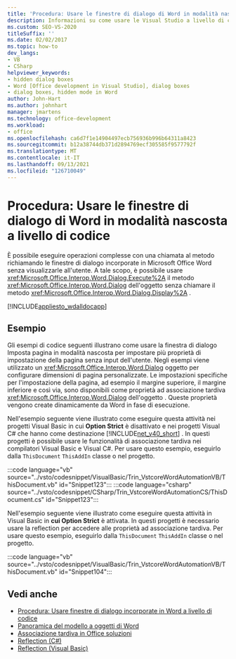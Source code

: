 ```yaml
---
title: 'Procedura: Usare le finestre di dialogo di Word in modalità nascosta a livello di codice'
description: Informazioni su come usare le Visual Studio a livello di codice per Microsoft Word finestre di dialogo in modalità nascosta.
ms.custom: SEO-VS-2020
titleSuffix: ''
ms.date: 02/02/2017
ms.topic: how-to
dev_langs:
- VB
- CSharp
helpviewer_keywords:
- hidden dialog boxes
- Word [Office development in Visual Studio], dialog boxes
- dialog boxes, hidden mode in Word
author: John-Hart
ms.author: johnhart
manager: jmartens
ms.technology: office-development
ms.workload:
- office
ms.openlocfilehash: ca6d7f1e14904497ecb756936b996b64311a8423
ms.sourcegitcommit: b12a38744db371d2894769ecf305585f9577792f
ms.translationtype: MT
ms.contentlocale: it-IT
ms.lasthandoff: 09/13/2021
ms.locfileid: "126710049"
---
```

# <a name="how-to-programmatically-use-word-dialog-boxes-in-hidden-mode"></a>Procedura: Usare le finestre di dialogo di Word in modalità nascosta a livello di codice
  È possibile eseguire operazioni complesse con una chiamata al metodo richiamando le finestre di dialogo incorporate in Microsoft Office Word senza visualizzarle all'utente. A tale scopo, è possibile usare <xref:Microsoft.Office.Interop.Word.Dialog.Execute%2A> il metodo <xref:Microsoft.Office.Interop.Word.Dialog> dell'oggetto senza chiamare il metodo <xref:Microsoft.Office.Interop.Word.Dialog.Display%2A> .

 [!INCLUDE[appliesto_wdalldocapp](../vsto/includes/appliesto-wdalldocapp-md.md)]

## <a name="examples"></a>Esempio
 Gli esempi di codice seguenti  illustrano come usare la finestra di dialogo Imposta pagina in modalità nascosta per impostare più proprietà di impostazione della pagina senza input dell'utente. Negli esempi viene utilizzato un <xref:Microsoft.Office.Interop.Word.Dialog> oggetto per configurare dimensioni di pagina personalizzate. Le impostazioni specifiche per l'impostazione della pagina, ad esempio il margine superiore, il margine inferiore e così via, sono disponibili come proprietà ad associazione tardiva <xref:Microsoft.Office.Interop.Word.Dialog> dell'oggetto . Queste proprietà vengono create dinamicamente da Word in fase di esecuzione.

 Nell'esempio seguente viene illustrato come eseguire questa attività nei progetti Visual Basic in cui **Option Strict** è disattivato e nei progetti Visual C# che hanno come destinazione [!INCLUDE[net_v40_short](../sharepoint/includes/net-v40-short-md.md)] . In questi progetti è possibile usare le funzionalità di associazione tardiva nei compilatori Visual Basic e Visual C#. Per usare questo esempio, eseguirlo dalla `ThisDocument` `ThisAddIn` classe o nel progetto.

 :::code language="vb" source="../vsto/codesnippet/VisualBasic/Trin_VstcoreWordAutomationVB/ThisDocument.vb" id="Snippet123":::
 :::code language="csharp" source="../vsto/codesnippet/CSharp/Trin_VstcoreWordAutomationCS/ThisDocument.cs" id="Snippet123":::

 Nell'esempio seguente viene illustrato come eseguire questa attività in Visual Basic in **cui Option Strict** è attivata. In questi progetti è necessario usare la reflection per accedere alle proprietà ad associazione tardiva. Per usare questo esempio, eseguirlo dalla `ThisDocument` `ThisAddIn` classe o nel progetto.

 :::code language="vb" source="../vsto/codesnippet/VisualBasic/Trin_VstcoreWordAutomationVB/ThisDocument.vb" id="Snippet104":::

## <a name="see-also"></a>Vedi anche
- [Procedura: Usare finestre di dialogo incorporate in Word a livello di codice](../vsto/how-to-programmatically-use-built-in-dialog-boxes-in-word.md)
- [Panoramica del modello a oggetti di Word](../vsto/word-object-model-overview.md)
- [Associazione tardiva in Office soluzioni](../vsto/late-binding-in-office-solutions.md)
- [Reflection (C#)](/dotnet/csharp/programming-guide/concepts/reflection)
- [Reflection (Visual Basic)](/dotnet/visual-basic/programming-guide/concepts/reflection)
